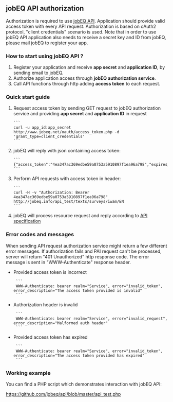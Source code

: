 ## jobEQ API authorization

Authorization is required to use [jobEQ API](http://www.jobeq.info/api/). Application should provide valid access token with every API request. Authorization is based on oAuth2 protocol, "client credentials" scenario is used. Note that in order to use jobEQ API application also needs to receive a secret key and ID from jobEQ, please mail jobEQ to register your app. 

### How to start using jobEQ API ?

1. Register your application and receive __app secret__ and __application ID__, by sending email to jobEQ.
2. Authorize application access through __jobEQ authorization service__. 
3. Call API functions through http adding __access token__ to each request.

### Quick start guide
1. Request access token by sending GET request to jobEQ authorization service and providing __app secret__ and __application ID__ in request

       ```
       curl -u app_id:app_secret http://www.jobeq.net/oauth/access_token.php -d 'grant_type=client_credentials'
       ```

2. jobEQ will reply with json containing access token:

       ```
       {"access_token":"4ea347ac369edbe59a0753a5910897f1ea96a798","expires_in":3600,"token_type":"bearer","scope":null}
       ```

3. Perform API requests with access token in header:

       ```
       curl -H -v "Authorization: Bearer 4ea347ac369edbe59a0753a5910897f1ea96a798" http://jobeq.info/api_test/texts/surveys/iwam/EN
       ```
       
4. jobEQ will process resource request and reply according to [API specification](../master/specification.json)


### Error codes and messages

When sending API request authorization service might return a few different error messages. If authorization fails and PAI request can't be processed, server will return "401 Unauthorized" http response code. The error message is sent in "WWW-Authenticate" response header.

- Provided access token is incorrect

       ```
       WWW-Authenticate: bearer realm="Service", error="invalid_token", error_description="The access token provided is invalid"
       ```

- Authorization header is invalid

       ```
       WWW-Authenticate: bearer realm="Service", error="invalid_request", error_description="Malformed auth header"
       ```
       
- Provided access token has expired

       ```
       WWW-Authenticate: bearer realm="Service", error="invalid_token", error_description="The access token provided has expired"
       ```
### Working example

You can find a PHP script which demonstrates interaction with jobEQ API:

<https://github.com/jobeq/api/blob/master/api_test.php>
